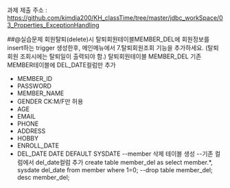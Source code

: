 과제 제출 주소 : https://github.com/kimdia200/KH_classTime/tree/master/jdbc_workSpace/03_Properties_ExceptionHandling

##@실습문제
회원탈퇴(delete)시 탈퇴회원테이블MEMBER_DEL에 회원정보를 insert하는 trigger 생성한후,
메인메뉴에서 7.탈퇴회원조회 기능을 추가하세요.
(탈퇴회원 조회시에는 탈퇴일이 출력되야 함.)
탈퇴회원테이블 MEMBER_DEL
기존 MEMBER테이블에 DEL_DATE컬럼만 추가
* MEMBER_ID
* PASSWORD  
* MEMBER_NAME
* GENDER CK:M/F만 허용    
* AGE       
* EMAIL     
* PHONE     
* ADDRESS   
* HOBBY     
* ENROLL_DATE
* DEL_DATE DATE DEFAULT SYSDATE
    --member 삭제 테이블 생성
    --기존 컬럼에서 del_date컬럼 추가
    create table member_del
    as
    select member.*, sysdate del_date from member
    where 1=0;
    --drop table member_del;
    desc member_del;
